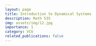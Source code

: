 ```yaml
---
layout: page
title: Introduction to Dynamical Systems 
description: Math 535
img: assets/img/12.jpg
importance: 1
category: VCU
related_publications: false
---
```



